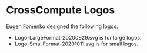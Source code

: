 # CrossCompute Logos

[Eugen Fomenko](https://www.linkedin.com/in/eugen-fomenko-57b204168) designed the following logos:

- Logo-LargeFormat-20200929.svg is for large logos.
- Logo-SmallFormat-20201011.svg is for small logos.
